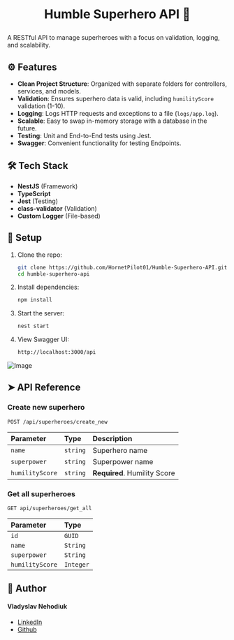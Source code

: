 # <p align="center">Humble Superhero API 🦸</p>

A RESTful API to manage superheroes with a focus on validation, logging, and scalability.

## ⚙️ Features

- **Clean Project Structure**: Organized with separate folders for controllers, services, and models.
- **Validation**: Ensures superhero data is valid, including `humilityScore` validation (1-10).
- **Logging**: Logs HTTP requests and exceptions to a file (`logs/app.log`).
- **Scalable**: Easy to swap in-memory storage with a database in the future.
- **Testing**: Unit and End-to-End tests using Jest.
- **Swagger**: Convenient functionality for testing Endpoints.

## 🛠️ Tech Stack

- **NestJS** (Framework)
- **TypeScript**
- **Jest** (Testing)
- **class-validator** (Validation)
- **Custom Logger** (File-based)

## 🔌 Setup

1. Clone the repo:
   ```bash
   git clone https://github.com/HornetPilot01/Humble-Superhero-API.git
   cd humble-superhero-api
   
2. Install dependencies:
   ```bash
   npm install

3. Start the server:
   ```bash
   nest start
   
4. View Swagger UI:
   ```bash
   http://localhost:3000/api
   
![Image]([https://imgur.com/a/fwGm0NO](https://i.imgur.com/682aUd8.png))
   
## ➤ API Reference

### Create new superhero
```http
POST /api/superheroes/create_new
```
| Parameter | Type     | Description                |
| :-------- | :------- | :------------------------- |
| `name`   | `string` | Superhero name    |
| `superpower`  | `string` | Superpower name   |
| `humilityScore`| `string` | **Required**. Humility Score |

### Get all superheroes
```http
GET api/superheroes/get_all
```

| Parameter | Type    
| :-------- | :------- 
| `id` | `GUID`
| `name` | `String` 
| `superpower` | `String` 
| `humilityScore` | `Integer`


## 🙇 Author
#### Vladyslav Nehodiuk
- [LinkedIn](https://www.linkedin.com/in/vladyslav-nehodiuk-1b39161aa/)
- [Github](https://github.com/HornetPilot01)
        
